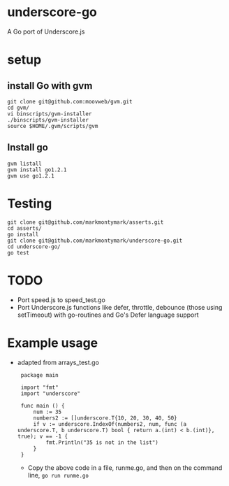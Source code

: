 # underscore-go

A Go port of Underscore.js

# setup



## install Go with gvm

	git clone git@github.com:moovweb/gvm.git
	cd gvm/
	vi binscripts/gvm-installer 
	./binscripts/gvm-installer 
	source $HOME/.gvm/scripts/gvm

## Install go

	gvm listall
	gvm install go1.2.1
	gvm use go1.2.1


# Testing

	git clone git@github.com/markmontymark/asserts.git
	cd asserts/
	go install
	git clone git@github.com/markmontymark/underscore-go.git
	cd underscore-go/
	go test

# TODO

 -	Port speed.js to speed\_test.go
 - Port Underscore.js functions like defer, throttle, debounce (those using setTimeout) with go-routines and Go's Defer language support

# Example usage

 - adapted from arrays\_test.go

		package main

		import "fmt"
		import "underscore"

		func main () {
			num := 35
			numbers2 := []underscore.T{10, 20, 30, 40, 50}
			if v := underscore.IndexOf(numbers2, num, func (a underscore.T, b underscore.T) bool { return a.(int) < b.(int)}, true); v == -1 {
				fmt.Println("35 is not in the list")
			}
		}

	- Copy the above code in a file, runme.go, and then on the command line, `go run runme.go`

